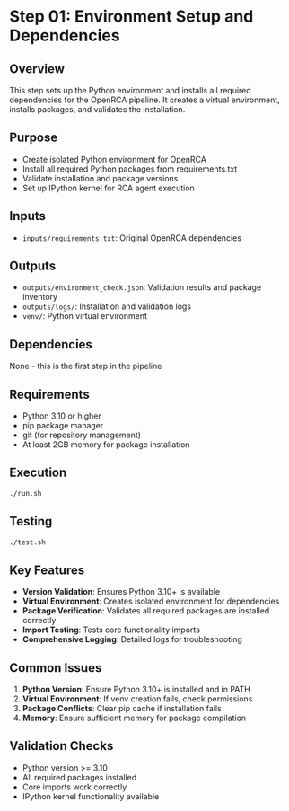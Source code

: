 # Step 01: Environment Setup and Dependencies

## Overview
This step sets up the Python environment and installs all required dependencies for the OpenRCA pipeline. It creates a virtual environment, installs packages, and validates the installation.

## Purpose
- Create isolated Python environment for OpenRCA
- Install all required Python packages from requirements.txt
- Validate installation and package versions
- Set up IPython kernel for RCA agent execution

## Inputs
- `inputs/requirements.txt`: Original OpenRCA dependencies

## Outputs
- `outputs/environment_check.json`: Validation results and package inventory
- `outputs/logs/`: Installation and validation logs
- `venv/`: Python virtual environment

## Dependencies
None - this is the first step in the pipeline

## Requirements
- Python 3.10 or higher
- pip package manager
- git (for repository management)
- At least 2GB memory for package installation

## Execution
```bash
./run.sh
```

## Testing
```bash
./test.sh
```

## Key Features
- **Version Validation**: Ensures Python 3.10+ is available
- **Virtual Environment**: Creates isolated environment for dependencies
- **Package Verification**: Validates all required packages are installed correctly
- **Import Testing**: Tests core functionality imports
- **Comprehensive Logging**: Detailed logs for troubleshooting

## Common Issues
1. **Python Version**: Ensure Python 3.10+ is installed and in PATH
2. **Virtual Environment**: If venv creation fails, check permissions
3. **Package Conflicts**: Clear pip cache if installation fails
4. **Memory**: Ensure sufficient memory for package compilation

## Validation Checks
- Python version >= 3.10
- All required packages installed
- Core imports work correctly
- IPython kernel functionality available